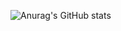 ![Anurag's GitHub stats](https://github-readme-stats.vercel.app/api?username=mzbasler&show_icons=true&theme=radical)
